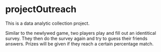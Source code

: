 # projectOutreach
This is a data analytic collection project.

Similar to the newlywed game, two players play and fill out an identitical survey. They then do the survey again and try to guess their friends answers. Prizes will be given if they reach a certain percentage match.
